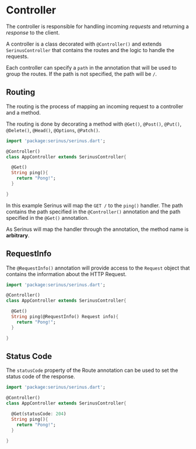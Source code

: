 # Controller

The controller is responsible for handling incoming *requests* and returning a *response* to the client.

A controller is a class decorated with `@Controller()` and extends `SerinusController` that contains the routes and the logic to handle the requests.

Each controller can specify a `path` in the annotation that will be used to group the routes. If the path is not specified, the path will be `/`.

## Routing

The routing is the process of mapping an incoming request to a controller and a method.

The routing is done by decorating a method with `@Get()`, `@Post()`, `@Put()`, `@Delete()`, `@Head()`, `@Options`, `@Patch()`.

```dart
import 'package:serinus/serinus.dart';

@Controller()
class AppController extends SerinusController{

  @Get()
  String ping(){
    return "Pong!";
  }

}
```

In this example Serinus will map the `GET /` to the `ping()` handler. The path contains the path specified in the `@Controller()` annotation and the path specified in the `@Get()` annotation.

As Serinus will map the handler through the annotation, the method name is **arbitrary**.

## RequestInfo

The `@RequestInfo()` annotation will provide access to the `Request` object that contains the information about the HTTP Request.

```dart
import 'package:serinus/serinus.dart';

@Controller()
class AppController extends SerinusController{

  @Get()
  String ping(@RequestInfo() Request info){
    return "Pong!";
  }

}
```

## Status Code

The `statusCode` property of the Route annotation can be used to set the status code of the response.

```dart
import 'package:serinus/serinus.dart';

@Controller()
class AppController extends SerinusController{

  @Get(statusCode: 204)
  String ping(){
    return "Pong!";
  }

}
```
